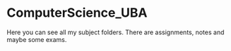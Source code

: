 # ComputerScience_UBA
Here you can see all my subject folders. There are assignments, notes and maybe some exams.
